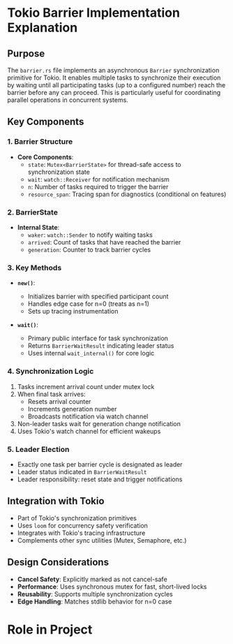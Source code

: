 # Tokio Barrier Implementation Explanation

## Purpose
The `barrier.rs` file implements an asynchronous `Barrier` synchronization primitive for Tokio. It enables multiple tasks to synchronize their execution by waiting until all participating tasks (up to a configured number) reach the barrier before any can proceed. This is particularly useful for coordinating parallel operations in concurrent systems.

## Key Components

### 1. Barrier Structure
- **Core Components**:
  - `state`: `Mutex<BarrierState>` for thread-safe access to synchronization state
  - `wait`: `watch::Receiver` for notification mechanism
  - `n`: Number of tasks required to trigger the barrier
  - `resource_span`: Tracing span for diagnostics (conditional on features)

### 2. BarrierState
- **Internal State**:
  - `waker`: `watch::Sender` to notify waiting tasks
  - `arrived`: Count of tasks that have reached the barrier
  - `generation`: Counter to track barrier cycles

### 3. Key Methods
- **`new()`**:
  - Initializes barrier with specified participant count
  - Handles edge case for n=0 (treats as n=1)
  - Sets up tracing instrumentation

- **`wait()`**:
  - Primary public interface for task synchronization
  - Returns `BarrierWaitResult` indicating leader status
  - Uses internal `wait_internal()` for core logic

### 4. Synchronization Logic
1. Tasks increment arrival count under mutex lock
2. When final task arrives:
   - Resets arrival counter
   - Increments generation number
   - Broadcasts notification via watch channel
3. Non-leader tasks wait for generation change notification
4. Uses Tokio's watch channel for efficient wakeups

### 5. Leader Election
- Exactly one task per barrier cycle is designated as leader
- Leader status indicated in `BarrierWaitResult`
- Leader responsibility: reset state and trigger notifications

## Integration with Tokio
- Part of Tokio's synchronization primitives
- Uses `loom` for concurrency safety verification
- Integrates with Tokio's tracing infrastructure
- Complements other sync utilities (Mutex, Semaphore, etc.)

## Design Considerations
- **Cancel Safety**: Explicitly marked as not cancel-safe
- **Performance**: Uses synchronous mutex for fast, short-lived locks
- **Reusability**: Supports multiple synchronization cycles
- **Edge Handling**: Matches stdlib behavior for n=0 case

# Role in Project